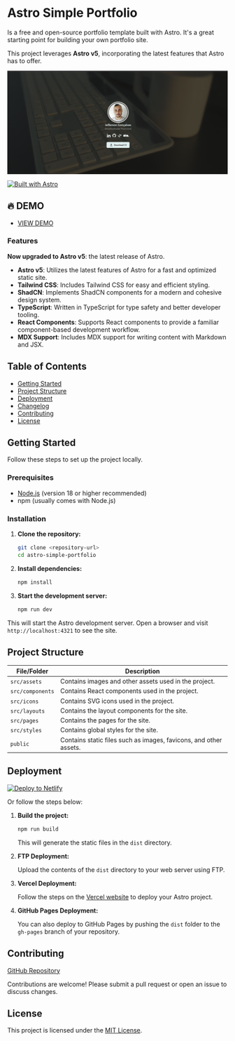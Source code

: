 # Astro Simple Portfolio

Is a free and open-source portfolio template built with Astro. It's a great starting point for building your own
portfolio site.

This project leverages **Astro v5**, incorporating the latest features that Astro has to offer.
<p  style="text-align: center;">
  <img style="display: block; margin: 0 auto;" alt="Portfolio preview" src="/public/preview.png"/>
</p>

<a href="https://astro.build"><img src="https://astro.badg.es/v2/built-with-astro/tiny.svg" alt="Built with Astro" width="120" height="20"></a>

## 🔥 DEMO

- [VIEW DEMO](https://portfolio-jefferson-dev.netlify.app/)

### Features
**Now upgraded to Astro v5**: the latest release of Astro.

- **Astro v5**: Utilizes the latest features of Astro for a fast and optimized static site.
- **Tailwind CSS**: Includes Tailwind CSS for easy and efficient styling.
- **ShadCN**: Implements ShadCN components for a modern and cohesive design system.
- **TypeScript**: Written in TypeScript for type safety and better developer tooling.
- **React Components**: Supports React components to provide a familiar component-based development workflow.
- **MDX Support**: Includes MDX support for writing content with Markdown and JSX.

## Table of Contents

- [Getting Started](#getting-started)
- [Project Structure](#project-structure)
- [Deployment](#deployment)
- [Changelog](#changelog)
- [Contributing](#contributing)
- [License](#license)

## Getting Started

Follow these steps to set up the project locally.

### Prerequisites

- [Node.js](https://nodejs.org/) (version 18 or higher recommended)
- npm (usually comes with Node.js)

### Installation

1. **Clone the repository:**

    ```sh
    git clone <repository-url>
    cd astro-simple-portfolio
    ```

2. **Install dependencies:**

    ```sh
    npm install
    ```

3. **Start the development server:**

    ```sh
    npm run dev
    ```

This will start the Astro development server. Open a browser and visit `http://localhost:4321` to see the site.

## Project Structure

| File/Folder      | Description                                                                                    |
|------------------|------------------------------------------------------------------------------------------------|
| `src/assets`     | Contains images and other assets used in the project.                                          |
| `src/components` | Contains React components used in the project.                                                 | 
| `src/icons`      | Contains SVG icons used in the project.                                                        |
| `src/layouts`    | Contains the layout components for the site.                                                   |
| `src/pages`      | Contains the pages for the site.                                                               |
| `src/styles`     | Contains global styles for the site.                                                           |
| `public`         | Contains static files such as images, favicons, and other assets.                              |


## Deployment

[![Deploy to Netlify](https://www.netlify.com/img/deploy/button.svg)](https://app.netlify.com/start/deploy?repository=https://github.com/vito8916/simple-portfolio.git#NODE_VERSION=20)

Or follow the steps below:

1. **Build the project:**

    ```sh
    npm run build
    ```

   This will generate the static files in the `dist` directory.

2. **FTP Deployment:**

   Upload the contents of the `dist` directory to your web server using FTP.

3. **Vercel Deployment:**

   Follow the steps on the [Vercel website](https://vercel.com/docs) to deploy your Astro project.

4. **GitHub Pages Deployment:**

   You can also deploy to GitHub Pages by pushing the `dist` folder to the `gh-pages` branch of your repository.

## Contributing

[GitHub Repository](https://github.com/jefferson-gbarbosa/site-portfolio.git)

Contributions are welcome! Please submit a pull request or open an issue to discuss changes.

## License

This project is licensed under the [MIT License](LICENSE).